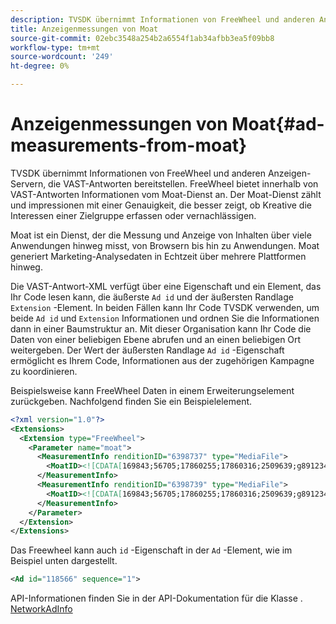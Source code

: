 ```yaml
---
description: TVSDK übernimmt Informationen von FreeWheel und anderen Anzeigen-Servern, die VAST-Antworten bereitstellen. FreeWheel bietet innerhalb von VAST-Antworten Informationen vom Moat-Dienst an. Der Moat-Dienst zählt und impressionen mit einer Genauigkeit, die besser zeigt, ob Kreative die Interessen einer Zielgruppe erfassen oder vernachlässigen.
title: Anzeigenmessungen von Moat
source-git-commit: 02ebc3548a254b2a6554f1ab34afbb3ea5f09bb8
workflow-type: tm+mt
source-wordcount: '249'
ht-degree: 0%

---
```


# Anzeigenmessungen von Moat{#ad-measurements-from-moat}

TVSDK übernimmt Informationen von FreeWheel und anderen Anzeigen-Servern, die VAST-Antworten bereitstellen. FreeWheel bietet innerhalb von VAST-Antworten Informationen vom Moat-Dienst an. Der Moat-Dienst zählt und impressionen mit einer Genauigkeit, die besser zeigt, ob Kreative die Interessen einer Zielgruppe erfassen oder vernachlässigen.

Moat ist ein Dienst, der die Messung und Anzeige von Inhalten über viele Anwendungen hinweg misst, von Browsern bis hin zu Anwendungen. Moat generiert Marketing-Analysedaten in Echtzeit über mehrere Plattformen hinweg.

Die VAST-Antwort-XML verfügt über eine Eigenschaft und ein Element, das Ihr Code lesen kann, die äußerste `Ad id` und der äußersten Randlage `Extension` -Element. In beiden Fällen kann Ihr Code TVSDK verwenden, um beide `Ad id` und `Extension` Informationen und ordnen Sie die Informationen dann in einer Baumstruktur an. Mit dieser Organisation kann Ihr Code die Daten von einer beliebigen Ebene abrufen und an einen beliebigen Ort weitergeben. Der Wert der äußersten Randlage `Ad id` -Eigenschaft ermöglicht es Ihrem Code, Informationen aus der zugehörigen Kampagne zu koordinieren.

Beispielsweise kann FreeWheel Daten in einem Erweiterungselement zurückgeben. Nachfolgend finden Sie ein Beispielelement.

```xml
<?xml version="1.0"?> 
<Extensions> 
  <Extension type="FreeWheel"> 
    <Parameter name="moat"> 
      <MeasurementInfo renditionID="6398737" type="MediaFile"> 
        <MoatID><![CDATA[169843;56705;17860255;17860316;2509639;g8912342;103311138;g436558;530633]]></MoatID> 
      </MeasurementInfo> 
      <MeasurementInfo renditionID="6398739" type="MediaFile"> 
        <MoatID><![CDATA[169843;56705;17860255;17860316;2509639;g8912342;103311138;g436558;530633]]></MoatID> 
      </MeasurementInfo> 
    </Parameter> 
  </Extension> 
</Extensions> 
```

Das Freewheel kann auch `id` -Eigenschaft in der `Ad` -Element, wie im Beispiel unten dargestellt.

```xml
<Ad id="118566" sequence="1">
```

API-Informationen finden Sie in der API-Dokumentation für die Klasse . [NetworkAdInfo](https://help.adobe.com/en_US/primetime/api/psdk/javadoc_2.7/)
